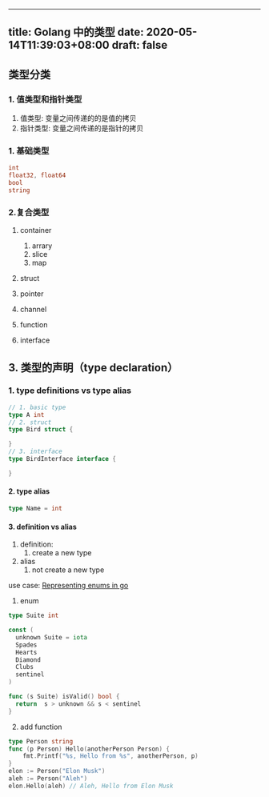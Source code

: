 
---
title: Golang 中的类型
date: 2020-05-14T11:39:03+08:00
draft: false
---


## 类型分类

### 1. 值类型和指针类型

1. 值类型: 变量之间传递的的是值的拷贝
2. 指针类型: 变量之间传递的是指针的拷贝







### 1. 基础类型

```go
int
float32, float64
bool
string
```

### 2.复合类型

1. container 
   1. arrary
   2. slice 
   3. map

2. struct 
3. pointer 
4. channel
5. function
6. interface 



## 3. 类型的声明（type declaration）

### 1. type definitions vs type alias
```go
// 1. basic type 
type A int
// 2. struct 
type Bird struct {

}
// 3. interface 
type BirdInterface interface {

}
```

#### 2. type alias
```go 
type Name = int 

```



#### 3. definition vs alias
1. definition:
    1. create a new type  
2. alias
   1. not create a new type


use case:
[Representing enums in go](https://dev.to/shiraazm/representing-enums-in-go-21dp)

1. enum

```go
type Suite int

const (
  unknown Suite = iota
  Spades
  Hearts
  Diamond
  Clubs
  sentinel
)

func (s Suite) isValid() bool {
  return  s > unknown && s < sentinel
}
```


2. add function

```go
type Person string
func (p Person) Hello(anotherPerson Person) {
    fmt.Printf("%s, Hello from %s", anotherPerson, p)
}
elon := Person("Elon Musk")
aleh := Person("Aleh")
elon.Hello(aleh) // Aleh, Hello from Elon Musk

```




